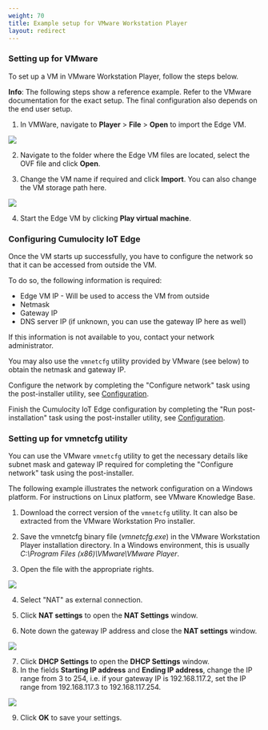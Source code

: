```yaml
---
weight: 70
title: Example setup for VMware Workstation Player
layout: redirect
---
```


### Setting up for VMware

To set up a VM in VMware Workstation Player, follow the steps below.

**Info**: The following steps show a reference example. Refer to the VMware documentation for the exact setup. The final configuration also depends on the end user setup.

1. In VMWare, navigate to **Player** > **File** > **Open** to import the Edge VM. <br>
<img src="/guides/images/edge/edge-vmware-01.png" name="Setting up VMware" />

2.	Navigate to the folder where the Edge VM files are located, select the OVF file and click **Open**.<br>

3.	Change the VM name if required and click **Import**. You can also change the VM storage path here. <br>
<img src="/guides/images/edge/edge-vmware-03.png" name="Setting up VMware"/>

4.	Start the Edge VM by clicking **Play virtual machine**. <br>


### Configuring Cumulocity IoT Edge

Once the VM starts up successfully, you have to configure the network so that it can be accessed from outside the VM.

To do so, the following information is required:

* Edge VM IP - Will be used to access the VM from outside
* Netmask
* Gateway IP
* DNS server IP (if unknown, you can use the gateway IP here as well)

If this information is not available to you, contact your network administrator.  

You may also use the `vmnetcfg` utility provided by VMware (see below) to obtain the netmask and gateway IP.

Configure the network by completing the "Configure network" task using the post-installer utility, see [Configuration](/guides/edge/installation/#configuration).

Finish the Cumulocity IoT Edge configuration by completing the "Run post-installation" task using the post-installer utility, see [Configuration](/guides/edge/installation/#configuration).

### Setting up for vmnetcfg utility

You can use the VMware `vmnetcfg` utility to get the necessary details like subnet mask and gateway IP required for completing the "Configure network" task using the post-installer.

The following example illustrates the network configuration on a Windows platform. For instructions on Linux platform, see VMware Knowledge Base.  

1. Download the correct version of the `vmnetcfg` utility. It can also be extracted from the VMware Workstation Pro installer. 

2. Save the vmnetcfg binary file (*vmnetcfg.exe*) in the VMware Workstation Player installation directory. In a Windows environment, this is usually *C:\Program Files (x86)\VMware\VMware Player*.<br>

3. Open the file with the appropriate rights. <br>
<img src="/guides/images/edge/edge-vmware-05.png" name="Setting up VMware"/>

4. Select "NAT" as external connection.<br>

5. Click **NAT settings** to open the **NAT Settings** window.<br>

6. Note down the gateway IP address and close the **NAT settings** window.<br>
<img src="/guides/images/edge/edge-vmware-06.png" name="Setting up VMware"/>

7. Click **DHCP Settings** to open the **DHCP Settings** window.<br>
8. In the fields **Starting IP address** and **Ending IP address**, change the IP range from 3 to 254, i.e. if your gateway IP is 192.168.117.2, set the IP range from 192.168.117.3 to 192.168.117.254.<br>
<img src="/guides/images/edge/edge-vmware-07.png" name="Setting up VMware"/>

9. Click **OK** to save your settings.



